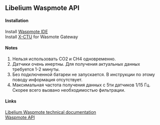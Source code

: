 ## Libelium Waspmote API

#### Installation
Install [Waspmote IDE ](http://www.libelium.com/development/plug-sense/sdk_applications) <br>
Install [X-CTU](https://www.digi.com/products/xbee-rf-solutions/xctu-software/xctu#productsupport-utilities) for Wasmote Gateway

#### Notes
1. Нельзя использовать CO2 и CH4 одновременно.
2. Датчики очень инертны. Для получения актуальных данных требуется 1-2 минуты.
3. Без подключенной батареи не запускается. В инструкции по этому поводу информация отсутствует.
4. Максимальная частота получения данных с 5ти датчиков 1/15 Гц. Скорее всего вызвано необходимостью фильтрации.

#### Links
[Libelium Waspmote technical documentation](http://www.libelium.com/development/waspmote/documentation/?cat=general) <br>
[Waspmote API](https://github.com/Libelium/waspmoteapi) <br>
